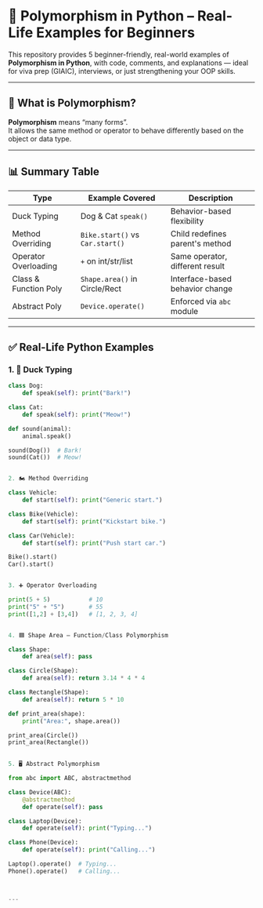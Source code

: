 # 🧬 Polymorphism in Python – Real-Life Examples for Beginners

This repository provides 5 beginner-friendly, real-world examples of **Polymorphism in Python**, with code, comments, and explanations — ideal for viva prep (GIAIC), interviews, or just strengthening your OOP skills.

---

## 🧠 What is Polymorphism?

**Polymorphism** means “many forms”.  
It allows the same method or operator to behave differently based on the object or data type.

---

## 📊 Summary Table

| Type                    | Example Covered                  | Description                         |
|-------------------------|----------------------------------|-------------------------------------|
| Duck Typing             | Dog & Cat `speak()`              | Behavior-based flexibility          |
| Method Overriding       | `Bike.start()` vs `Car.start()` | Child redefines parent's method     |
| Operator Overloading    | `+` on int/str/list              | Same operator, different result     |
| Class & Function Poly   | `Shape.area()` in Circle/Rect   | Interface-based behavior change     |
| Abstract Poly           | `Device.operate()`              | Enforced via `abc` module           |

---

## ✅ Real-Life Python Examples

### 1. 🐶 Duck Typing

```python
class Dog:
    def speak(self): print("Bark!")

class Cat:
    def speak(self): print("Meow!")

def sound(animal):
    animal.speak()

sound(Dog())  # Bark!
sound(Cat())  # Meow!


2. 🏍️ Method Overriding

class Vehicle:
    def start(self): print("Generic start.")

class Bike(Vehicle):
    def start(self): print("Kickstart bike.")

class Car(Vehicle):
    def start(self): print("Push start car.")

Bike().start()
Car().start()


3. ➕ Operator Overloading

print(5 + 5)           # 10
print("5" + "5")       # 55
print([1,2] + [3,4])   # [1, 2, 3, 4]


4. 🟦 Shape Area – Function/Class Polymorphism

class Shape:
    def area(self): pass

class Circle(Shape):
    def area(self): return 3.14 * 4 * 4

class Rectangle(Shape):
    def area(self): return 5 * 10

def print_area(shape):
    print("Area:", shape.area())

print_area(Circle())
print_area(Rectangle())
  

5. 🖥️ Abstract Polymorphism

from abc import ABC, abstractmethod

class Device(ABC):
    @abstractmethod
    def operate(self): pass

class Laptop(Device):
    def operate(self): print("Typing...")

class Phone(Device):
    def operate(self): print("Calling...")

Laptop().operate()  # Typing...
Phone().operate()   # Calling...



---




